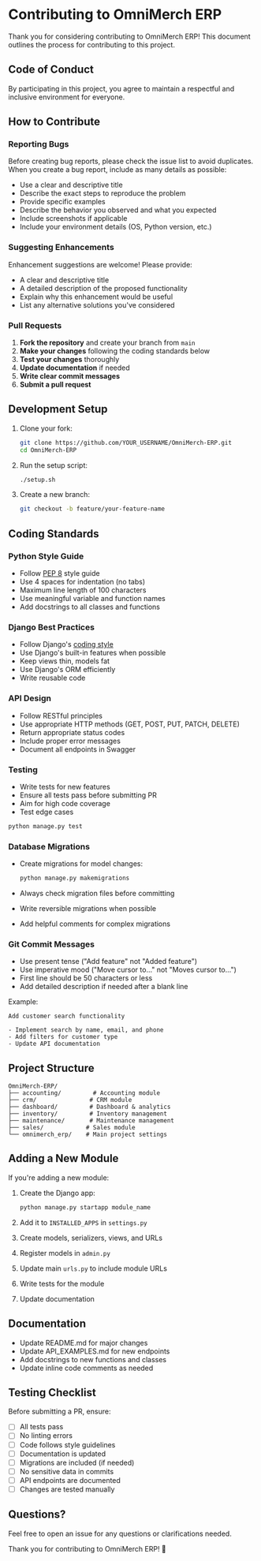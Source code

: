 # Contributing to OmniMerch ERP

Thank you for considering contributing to OmniMerch ERP! This document outlines the process for contributing to this project.

## Code of Conduct

By participating in this project, you agree to maintain a respectful and inclusive environment for everyone.

## How to Contribute

### Reporting Bugs

Before creating bug reports, please check the issue list to avoid duplicates. When you create a bug report, include as many details as possible:

* Use a clear and descriptive title
* Describe the exact steps to reproduce the problem
* Provide specific examples
* Describe the behavior you observed and what you expected
* Include screenshots if applicable
* Include your environment details (OS, Python version, etc.)

### Suggesting Enhancements

Enhancement suggestions are welcome! Please provide:

* A clear and descriptive title
* A detailed description of the proposed functionality
* Explain why this enhancement would be useful
* List any alternative solutions you've considered

### Pull Requests

1. **Fork the repository** and create your branch from `main`
2. **Make your changes** following the coding standards below
3. **Test your changes** thoroughly
4. **Update documentation** if needed
5. **Write clear commit messages**
6. **Submit a pull request**

## Development Setup

1. Clone your fork:
   ```bash
   git clone https://github.com/YOUR_USERNAME/OmniMerch-ERP.git
   cd OmniMerch-ERP
   ```

2. Run the setup script:
   ```bash
   ./setup.sh
   ```

3. Create a new branch:
   ```bash
   git checkout -b feature/your-feature-name
   ```

## Coding Standards

### Python Style Guide

* Follow [PEP 8](https://www.python.org/dev/peps/pep-0008/) style guide
* Use 4 spaces for indentation (no tabs)
* Maximum line length of 100 characters
* Use meaningful variable and function names
* Add docstrings to all classes and functions

### Django Best Practices

* Follow Django's [coding style](https://docs.djangoproject.com/en/dev/internals/contributing/writing-code/coding-style/)
* Use Django's built-in features when possible
* Keep views thin, models fat
* Use Django's ORM efficiently
* Write reusable code

### API Design

* Follow RESTful principles
* Use appropriate HTTP methods (GET, POST, PUT, PATCH, DELETE)
* Return appropriate status codes
* Include proper error messages
* Document all endpoints in Swagger

### Testing

* Write tests for new features
* Ensure all tests pass before submitting PR
* Aim for high code coverage
* Test edge cases

```bash
python manage.py test
```

### Database Migrations

* Create migrations for model changes:
  ```bash
  python manage.py makemigrations
  ```

* Always check migration files before committing
* Write reversible migrations when possible
* Add helpful comments for complex migrations

### Git Commit Messages

* Use present tense ("Add feature" not "Added feature")
* Use imperative mood ("Move cursor to..." not "Moves cursor to...")
* First line should be 50 characters or less
* Add detailed description if needed after a blank line

Example:
```
Add customer search functionality

- Implement search by name, email, and phone
- Add filters for customer type
- Update API documentation
```

## Project Structure

```
OmniMerch-ERP/
├── accounting/         # Accounting module
├── crm/               # CRM module
├── dashboard/         # Dashboard & analytics
├── inventory/         # Inventory management
├── maintenance/       # Maintenance management
├── sales/            # Sales module
└── omnimerch_erp/    # Main project settings
```

## Adding a New Module

If you're adding a new module:

1. Create the Django app:
   ```bash
   python manage.py startapp module_name
   ```

2. Add it to `INSTALLED_APPS` in `settings.py`

3. Create models, serializers, views, and URLs

4. Register models in `admin.py`

5. Update main `urls.py` to include module URLs

6. Write tests for the module

7. Update documentation

## Documentation

* Update README.md for major changes
* Update API_EXAMPLES.md for new endpoints
* Add docstrings to new functions and classes
* Update inline code comments as needed

## Testing Checklist

Before submitting a PR, ensure:

- [ ] All tests pass
- [ ] No linting errors
- [ ] Code follows style guidelines
- [ ] Documentation is updated
- [ ] Migrations are included (if needed)
- [ ] No sensitive data in commits
- [ ] API endpoints are documented
- [ ] Changes are tested manually

## Questions?

Feel free to open an issue for any questions or clarifications needed.

Thank you for contributing to OmniMerch ERP! 🎉
